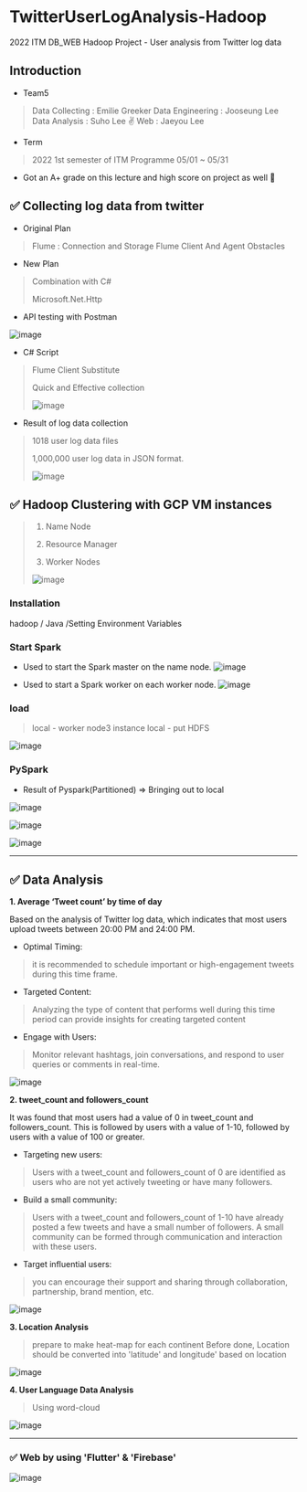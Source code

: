 # TwitterUserLogAnalysis-Hadoop
2022 ITM DB_WEB Hadoop Project - User analysis from Twitter log data

## Introduction

- Team5
> Data Collecting : Emilie Greeker 
> Data Engineering : Jooseung Lee
> Data Analysis : Suho Lee ✌️
> Web : Jaeyou Lee


- Term
> 2022 1st semester of ITM Programme
> 05/01 ~ 05/31

- Got an A+ grade on this lecture and high score on project as well 💯


## ✅ Collecting log data from twitter

- Original Plan
>  Flume : Connection and Storage
>  Flume Client And Agent
>  Obstacles

- New Plan
> Combination with C#
>
> Microsoft.Net.Http

- API testing with Postman

![image](https://github.com/phrabit/TwitterUserLogAnalysis-Hadoop/assets/70180003/edfd1a38-e59c-4bb4-abc5-11c41ed99404)

- C# Script

> Flume Client Substitute
> 
> Quick and Effective collection
>
> ![image](https://github.com/phrabit/TwitterUserLogAnalysis-Hadoop/assets/70180003/33cf35c5-e207-4aee-8ad2-132c8221efea)

- Result of log data collection

> 1018 user log data files
>
> 1,000,000 user log data in JSON format.
>
> ![image](https://github.com/phrabit/TwitterUserLogAnalysis-Hadoop/assets/70180003/d2425d15-335e-47e7-b183-dd74f19f7804)


## ✅ Hadoop Clustering with GCP VM instances

> 1. Name Node
>
> 2. Resource Manager
>
> 3. Worker Nodes
>
> ![image](https://github.com/phrabit/TwitterUserLogAnalysis-Hadoop/assets/70180003/851f6c72-6ba3-4a5f-87e9-c61a97700dbd)

### Installation

hadoop / Java /Setting Environment Variables

### Start Spark
- Used to start the Spark master on the name node. 
![image](https://github.com/phrabit/TwitterUserLogAnalysis-Hadoop/assets/70180003/75344f87-d06a-4cde-84ce-7e4555e2a0f7)


- Used to start a Spark worker on each worker node.
![image](https://github.com/phrabit/TwitterUserLogAnalysis-Hadoop/assets/70180003/3d829506-4c15-42c0-9110-e2e42532ca78)


### load
> local - worker node3 instance local - put HDFS

![image](https://github.com/phrabit/TwitterUserLogAnalysis-Hadoop/assets/70180003/ec52db89-73ad-432e-b6d4-6a9d071a141f)


### PySpark
- Result of Pyspark(Partitioned) => Bringing out to local

![image](https://github.com/phrabit/TwitterUserLogAnalysis-Hadoop/assets/70180003/237244ac-d4e5-48df-8f77-28ef76ab18f8)

![image](https://github.com/phrabit/TwitterUserLogAnalysis-Hadoop/assets/70180003/1447db88-5695-43ef-ad54-ffd5ce33515e)

![image](https://github.com/phrabit/TwitterUserLogAnalysis-Hadoop/assets/70180003/1037c05a-4e2a-46a9-ab32-bee6da5687bd)


---

## ✅ Data Analysis

<strong>1. Average ‘Tweet count’ by time of day</strong>

Based on the analysis of Twitter log data, which indicates that most users upload tweets between 20:00 PM and 24:00 PM.

- Optimal Timing: 
> it is recommended to schedule important or high-engagement tweets during this time frame.

- Targeted Content:
> Analyzing the type of content that performs well during this time period can provide insights for creating targeted content

- Engage with Users:
> Monitor relevant hashtags, join conversations, and respond to user queries or comments in real-time.

![image](https://github.com/phrabit/TwitterUserLogAnalysis-Hadoop/assets/70180003/cc945fa1-0c99-4194-86f9-795f02b880a6)


<strong>2. tweet_count and followers_count</strong>

It was found that most users had a value of 0 in tweet_count and followers_count. This is followed by users with a value of 1-10, followed by users with a value of 100 or greater.

- Targeting new users:
> Users with a tweet_count and followers_count of 0 are identified as users who are not yet actively tweeting or have many followers.

- Build a small community:
> Users with a tweet_count and followers_count of 1-10 have already posted a few tweets and have a small number of followers. A small community can be formed through communication and interaction with these users.

- Target influential users: 
> you can encourage their support and sharing through collaboration, partnership, brand mention, etc.

![image](https://github.com/phrabit/TwitterUserLogAnalysis-Hadoop/assets/70180003/ce098b5d-f02b-4490-a542-bb65d56cc339)


<strong>3. Location Analysis</strong>

> prepare to make heat-map for each continent
> Before done, Location should be converted into 'latitude' and longitude' based on location

![image](https://github.com/phrabit/TwitterUserLogAnalysis-Hadoop/assets/70180003/c984c20a-7f16-416b-b2c1-220168528e98)


<strong>4. User Language Data Analysis</strong>

> Using word-cloud

![image](https://github.com/phrabit/TwitterUserLogAnalysis-Hadoop/assets/70180003/26bcbb12-6031-4653-9795-6fcbb919db11)

---

### ✅ Web by using 'Flutter' & 'Firebase'

![image](https://github.com/phrabit/TwitterUserLogAnalysis-Hadoop/assets/70180003/12e83588-2f77-438c-9ce8-c53d4b2f057c)


